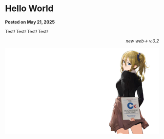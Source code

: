 # Hello World
**Posted on May 21, 2025**

Test! Test! Test! Test!

<div align="right"><em>new web-> v.0.2</em></div>

![Ai Hayasaka Holding The C Programming Language](blog-images/Ai_Hayasaka_Holding_The_C_Programming_Language.png)